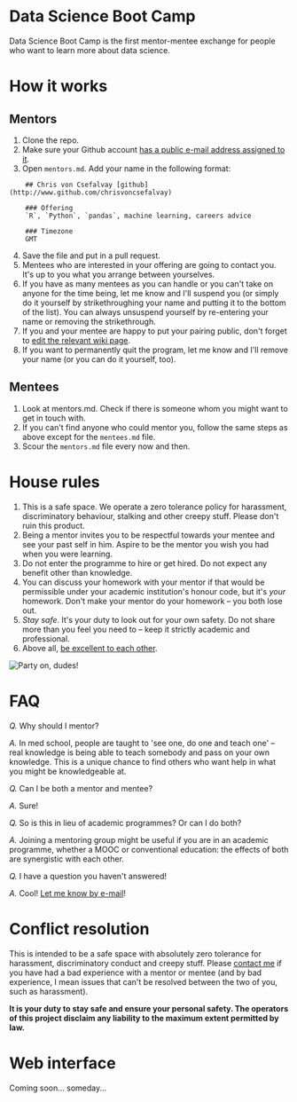 # Data Science Boot Camp

Data Science Boot Camp is the first mentor-mentee exchange for people who want to learn more about data science.


# How it works

## Mentors

1. Clone the repo.
2. Make sure your Github account [has a public e-mail address assigned to it](https://github.com/settings/emails).
3. Open `mentors.md`. Add your name in the following format:

```
	## Chris von Csefalvay [github](http://www.github.com/chrisvoncsefalvay)

	### Offering
	`R`, `Python`, `pandas`, machine learning, careers advice

	### Timezone
	GMT

```

4. Save the file and put in a pull request.
5. Mentees who are interested in your offering are going to contact you. It's up to you what you arrange between yourselves.
6. If you have as many mentees as you can handle or you can't take on anyone for the time being, let me know and I'll suspend you (or simply do it yourself by strikethroughing your name and putting it to the bottom of the list). You can always unsuspend yourself by re-entering your name or removing the strikethrough.
7. If you and your mentee are happy to put your pairing public, don't forget to [edit the relevant wiki page](https://github.com/chrisvoncsefalvay/databootcamp/wiki/Mentor-mentee-pairings).
7. If you want to permanently quit the program, let me know and I'll remove your name (or you can do it yourself, too).

## Mentees

1. Look at mentors.md. Check if there is someone whom you might want to get in touch with.
2. If you can't find anyone who could mentor you, follow the same steps as above except for the `mentees.md` file.
3. Scour the `mentors.md` file every now and then.

# House rules

1. This is a safe space. We operate a zero tolerance policy for harassment, discriminatory behaviour, stalking and other creepy stuff. Please don't ruin this product.
2. Being a mentor invites you to be respectful towards your mentee and see your past self in him. Aspire to be the mentor you wish you had when you were learning.
3. Do not enter the programme to hire or get hired. Do not expect any benefit other than knowledge.
4. You can discuss your homework with your mentor if that would be permissible under your academic institution's honour code, but it's *your* homework. Don't make your mentor do your homework – you both lose out.
5. *Stay safe*. It's your duty to look out for your own safety. Do not share more than you feel you need to – keep it strictly academic and professional.
6. Above all, [be excellent to each other](http://www.youtube.com/watch?v=N_yJFLvmjJY).

![Party on, dudes!](http://media.giphy.com/media/POekkUcKs16gg/giphy.gif)

# FAQ

*Q.* Why should I mentor?

*A.* In med school, people are taught to 'see one, do one and teach one' – real knowledge is being able to teach somebody and pass on your own knowledge. This is a unique chance to find others who want help in what you might be knowledgeable at.


*Q.* Can I be both a mentor and mentee?

*A.* Sure!


*Q.* So is this in lieu of academic programmes? Or can I do both?

*A.* Joining a mentoring group might be useful if you are in an academic programme, whether a MOOC or conventional education: the effects of both are synergistic with each other.


*Q.* I have a question you haven't answered!

*A.* Cool! [Let me know by e-mail](https://github.com/chrisvoncsefalvay)!


# Conflict resolution

This is intended to be a safe space with absolutely zero tolerance for harassment, discriminatory conduct and creepy stuff. Please [contact me](https://github.com/chrisvoncsefalvay) if you have had a bad experience with a mentor or mentee (and by bad experience, I mean issues that can't be resolved between the two of you, such as harassment).

**It is your duty to stay safe and ensure your personal safety. The operators of this project disclaim any liability to the maximum extent permitted by law.**

# Web interface

Coming soon... someday...
